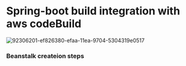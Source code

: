 # Spring-boot build integration with aws codeBuild 

![92306201-ef826380-efaa-11ea-9704-5304319e0517](https://github.com/rtls-net/spring-boot-aws-code-build-integration/assets/147226341/8215ed33-ae3e-4b75-b6a3-ddd8721593a5)



###  Beanstalk createion steps

   
